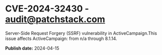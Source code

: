 # CVE-2024-32430 - audit@patchstack.com

Server-Side Request Forgery (SSRF) vulnerability in ActiveCampaign.This issue affects ActiveCampaign: from n/a through 8.1.14.



**Publish date:** 2024-04-15
